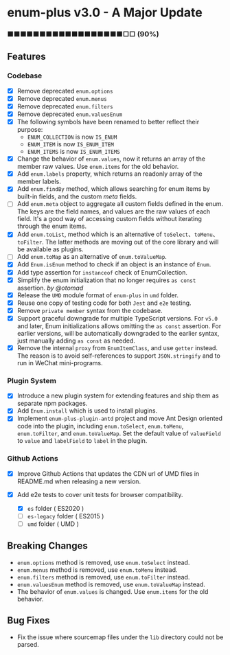 # enum-plus v3.0 - A Major Update

### ■■■■■■■■■■■■■■■■■■□□ (90%)

## Features

### Codebase

- [x] Remove deprecated `enum.options`
- [x] Remove deprecated `enum.menus`
- [x] Remove deprecated `enum.filters`
- [x] Remove deprecated `enum.valuesEnum`
- [x] The following symbols have been renamed to better reflect their purpose:
  - `ENUM_COLLECTION` is now `IS_ENUM`
  - `ENUM_ITEM` is now `IS_ENUM_ITEM`
  - `ENUM_ITEMS` is now `IS_ENUM_ITEMS`
- [x] Change the behavior of `enum.values`, now it returns an array of the member raw values. Use `enum.items` for the old behavior.
- [x] Add `enum.labels` property, which returns an readonly array of the member labels.
- [x] Add `enum.findBy` method, which allows searching for enum items by built-in fields, and the custom _meta_ fields.
- [ ] Add `enum.meta` object to aggregate all custom fields defined in the enum. The keys are the field names, and values are the raw values of each field. It's a good way of accessing custom fields without iterating through the enum items.
- [x] Add `enum.toList`, method which is an alternative of `toSelect`、`toMenu`、`toFilter`. The latter methods are moving out of the core library and will be available as plugins.
- [ ] Add `enum.toMap` as an alternative of `enum.toValueMap`.
- [x] Add `Enum.isEnum` method to check if an object is an instance of `Enum`.
- [x] Add type assertion for `instanceof` check of EnumCollection.
- [x] Simplify the enum initialization that no longer requires `as const` assertion. _by @otomad_
- [x] Release the `UMD` module format of `enum-plus` in `umd` folder.
- [x] Reuse one copy of testing code for both `Jest` and `e2e` testing.
- [x] Remove `private member` syntax from the codebase.
- [x] Support graceful downgrade for multiple TypeScript versions. For `v5.0` and later, Enum initializations allows omitting the `as const` assertion. For earlier versions, will be automatically downgraded to the earlier syntax, just manually adding `as const` as needed.
- [x] Remove the internal `proxy` from `EnumItemClass`, and use `getter` instead. The reason is to avoid self-references to support `JSON.stringify` and to run in WeChat mini-programs.

### Plugin System

- [x] Introduce a new plugin system for extending features and ship them as separate npm packages.
- [x] Add `Enum.install` which is used to install plugins.
- [x] Implement `enum-plus-plugin-antd` project and move Ant Design oriented code into the plugin, including `enum.toSelect`, `enum.toMenu`, `enum.toFilter`, and `enum.toValueMap`. Set the default value of `valueField` to `value` and `labelField` to `label` in the plugin.

### Github Actions

- [x] Improve Github Actions that updates the CDN url of UMD files in README.md when releasing a new version.
- [x] Add e2e tests to cover unit tests for browser compatibility.

  - [x] `es` folder ( ES2020 )
  - [ ] `es-legacy` folder ( ES2015 )
  - [ ] `umd` folder ( UMD )

## Breaking Changes

- `enum.options` method is removed, use `enum.toSelect` instead.
- `enum.menus` method is removed, use `enum.toMenu` instead.
- `enum.filters` method is removed, use `enum.toFilter` instead.
- `enum.valuesEnum` method is removed, use `enum.toValueMap` instead.
- The behavior of `enum.values` is changed. Use `enum.items` for the old behavior.

## Bug Fixes

- Fix the issue where sourcemap files under the `lib` directory could not be parsed.
